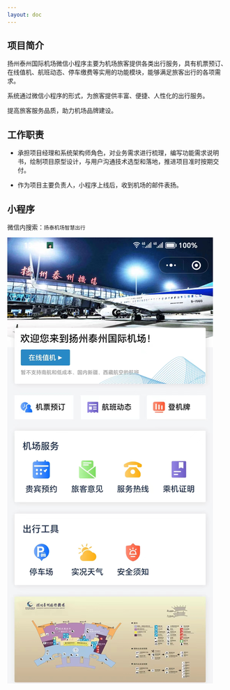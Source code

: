 ```yaml
---
layout: doc
---
```


## 项目简介 ##

扬州泰州国际机场微信小程序主要为机场旅客提供各类出行服务，具有机票预订、在线值机、航班动态、停车缴费等实用的功能模块，能够满足旅客出行的各项需求。
>
系统通过微信小程序的形式，为旅客提供丰富、便捷、人性化的出行服务。
>
提高旅客服务品质，助力机场品牌建设。

## 工作职责 ##

- 承担项目经理和系统架构师角色，对业务需求进行梳理，编写功能需求说明书，绘制项目原型设计，与用户沟通技术选型和落地，推进项目准时按期交付。

- 作为项目主要负责人，小程序上线后，收到机场的邮件表扬。

## 小程序 ##

微信内搜索：`扬泰机场智慧出行`

![扬泰机场智慧出行小程序](../public/images/cmono-%E5%BE%AE%E4%BF%A1%E5%9B%BE%E7%89%87_20230718132006.jpg)
